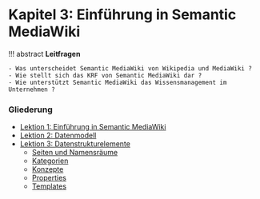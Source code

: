 # Kapitel 3: Einführung in Semantic MediaWiki


!!! abstract
    **Leitfragen**  

    - Was unterscheidet Semantic MediaWiki von Wikipedia und MediaWiki ?
    - Wie stellt sich das KRF von Semantic MediaWiki dar ?
    - Wie unterstützt Semantic MediaWiki das Wissensmanagement im Unternehmen ?



### Gliederung

- [Lektion 1: Einführung in Semantic MediaWiki](...)
- [Lektion 2: Datenmodell](chapters/smw/datamodel.md)
- [Lektion 3: Datenstrukturelemente](chapters/smw/datamodel.md)
    - [Seiten und Namensräume](chapters/smw/page.md)
    - [Kategorien](chapters/smw/categories.md)
    - [Konzepte](chapters/smw/concepts.md)
    - [Properties](chapters/smw/properties.md)
    - [Templates](chapters/smw/templates.md)